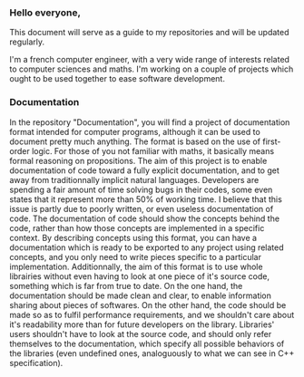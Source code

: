 ### Hello everyone,

This document will serve as a guide to my repositories and will be updated regularly.

I'm a french computer engineer, with a very wide range of interests related to computer sciences and maths.
I'm working on a couple of projects which ought to be used together to ease software development.

### Documentation

In the repository "Documentation", you will find a project of documentation format intended for computer programs, although it can be used to document pretty much anything. The format is based on the use of first-order logic. For those of you not familiar with maths, it basically means formal reasoning on propositions.
The aim of this project is to enable documentation of code toward a fully explicit documentation, and to get away from traditionnally implicit natural languages.
Developers are spending a fair amount of time solving bugs in their codes, some even states that it represent more than 50% of working time. I believe that this issue is partly due to poorly written, or even useless documentation of code. The documentation of code should show the concepts behind the code, rather than how those concepts are implemented in a specific context.
By describing concepts using this format, you can have a documentation which is ready to be exported to any project using related concepts, and you only need to write pieces specific to a particular implementation.
Additionnally, the aim of this format is to use whole librairies without even having to look at one piece of it's source code, something which is far from true to date.
On the one hand, the documentation should be made clean and clear, to enable information sharing about pieces of softwares.
On the other hand, the code should be made so as to fulfil performance requirements, and we shouldn't care about it's readability more than for future developers on the library. Libraries' users shouldn't have to look at the source code, and should only refer themselves to the documentation, which specify all possible behaviors of the libraries (even undefined ones, analoguously to what we can see in C++ specification).
